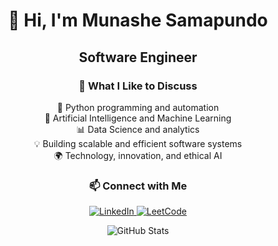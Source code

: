 <h1 align="center">👋 Hi, I'm Munashe Samapundo</h1>

<h2 align="center">Software Engineer</h2>

<h3 align="center">💬 What I Like to Discuss</h3>

<p align="center">
  🐍 Python programming and automation<br>
  🤖 Artificial Intelligence and Machine Learning<br>
  📊 Data Science and analytics<br>
  💡 Building scalable and efficient software systems<br>
  🌍 Technology, innovation, and ethical AI
</p>

<h3 align="center">📫 Connect with Me</h3>

<p align="center">
  <a href="https://www.linkedin.com/in/munashe-samapundo" target="_blank">
    <img src="https://img.shields.io/badge/LinkedIn-0077B5?style=for-the-badge&logo=linkedin&logoColor=white" alt="LinkedIn"/>
  </a>
  <a href="https://leetcode.com/mssummers243" target="_blank">
    <img src="https://img.shields.io/badge/LeetCode-FFA116?style=for-the-badge&logo=leetcode&logoColor=white" alt="LeetCode"/>
  </a>
</p>

<div align="center">
  <img src="https://github-readme-stats.vercel.app/api?username=savesummers&show_icons=true&theme=dracula" alt="GitHub Stats"/>
</div>

